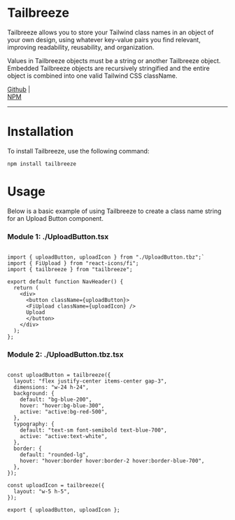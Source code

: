 # **Tailbreeze**

Tailbreeze allows you to store your Tailwind class names in an object of your own design, using whatever key-value pairs you find relevant, improving readability, reusability, and organization.

Values in Tailbreeze objects must be a string or another Tailbreeze object. Embedded Tailbreeze objects are recursively stringified and the entire object is combined into one valid Tailwind CSS className.

[Github](https://github.com/TannerJW22/tailbreeze) |  
[NPM](https://www.npmjs.com/package/tailbreeze)

---

# Installation

To install Tailbreeze, use the following command:

`npm install tailbreeze`

# Usage

Below is a basic example of using Tailbreeze to create a class name string for an Upload Button component.

### Module 1: ./UploadButton.tsx

```

import { uploadButton, uploadIcon } from "./UploadButton.tbz";`
import { FiUpload } from "react-icons/fi";
import { tailbreeze } from "tailbreeze";

export default function NavHeader() {
  return (
    <div>
      <button className={uploadButton}>
      <FiUpload className={uploadIcon} />
      Upload
      </button>
    </div>
  );
};

```

### Module 2: ./UploadButton.tbz.tsx

```

const uploadButton = tailbreeze({
  layout: "flex justify-center items-center gap-3",
  dimensions: "w-24 h-24",
  background: {
    default: "bg-blue-200",
    hover: "hover:bg-blue-300",
    active: "active:bg-red-500",
  },
  typography: {
    default: "text-sm font-semibold text-blue-700",
    active: "active:text-white",
  },
  border: {
    default: "rounded-lg",
    hover: "hover:border hover:border-2 hover:border-blue-700",
  },
});

const uploadIcon = tailbreeze({
  layout: "w-5 h-5",
});

export { uploadButton, uploadIcon };

```
